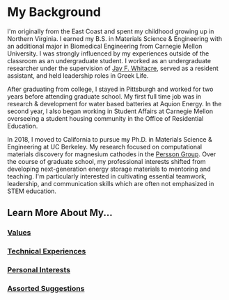 # My Background
I'm originally from the East Coast and spent my childhood growing up in Northern Virginia.
I earned my B.S. in Materials Science & Engineering with an additional major in Biomedical Engineering from Carnegie Mellon University.
I was strongly influenced by my experiences outside of the classroom as an undergraduate student.
I worked as an undergraduate researcher under the supervision of [Jay F. Whitacre](https://www.andrew.cmu.edu/user/whitacre/index.html), served as a resident assistant, and held leadership roles in Greek Life.

After graduating from college, I stayed in Pittsburgh and worked for two years before attending graduate school.
My first full time job was in research & development for water based batteries at Aquion Energy.
In the second year, I also began working in Student Affairs at Carnegie Mellon overseeing a student housing community in the Office of Residential Education.

In 2018, I moved to California to pursue my Ph.D. in Materials Science & Engineering at UC Berkeley.
My research focused on computational materials discovery for magnesium cathodes in the [Persson Group](https://perssongroup.lbl.gov/).
Over the course of graduate school, my professional interests shifted from developing next-generation energy storage materials to mentoring and teaching.
I'm particularly interested in cultivating essential teamwork, leadership, and communication skills which are often not emphasized in STEM education.

## Learn More About My...
### [Values](./values.md)
### [Technical Experiences](./technical.md)
### [Personal Interests](./personal.md)
### [Assorted Suggestions](./suggestions.md)